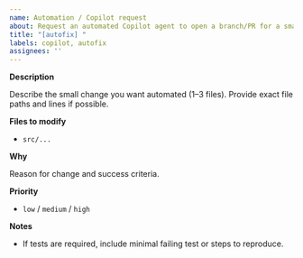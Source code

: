 ```yaml
---
name: Automation / Copilot request
about: Request an automated Copilot agent to open a branch/PR for a small change
title: "[autofix] "
labels: copilot, autofix
assignees: ''
---
```


**Description**

Describe the small change you want automated (1–3 files). Provide exact file paths and lines if possible.

**Files to modify**
- `src/...`

**Why**

Reason for change and success criteria.

**Priority**
- `low` / `medium` / `high`

**Notes**
- If tests are required, include minimal failing test or steps to reproduce.
